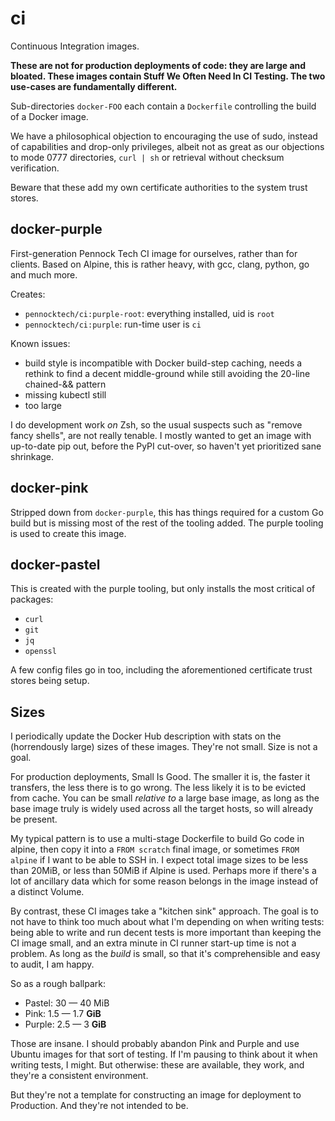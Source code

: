 ci
==

Continuous Integration images.

**These are not for production deployments of code:
they are large and bloated.
These images contain Stuff We Often Need In CI Testing.
The two use-cases are fundamentally different.**

Sub-directories `docker-FOO` each contain a `Dockerfile` controlling
the build of a Docker image.

We have a philosophical objection to encouraging the use of sudo, instead of
capabilities and drop-only privileges, albeit not as great as our objections
to mode 0777 directories, `curl | sh` or retrieval without checksum
verification.

Beware that these add my own certificate authorities to the system trust
stores.


docker-purple
-------------

First-generation Pennock Tech CI image for ourselves, rather than for
clients.  Based on Alpine, this is rather heavy, with gcc, clang,
python, go and much more.

Creates:
 * `pennocktech/ci:purple-root`: everything installed, uid is `root`
 * `pennocktech/ci:purple`: run-time user is `ci`

Known issues:
 * build style is incompatible with Docker build-step caching, needs a rethink
   to find a decent middle-ground while still avoiding the 20-line chained-&&
   pattern
 * missing kubectl still
 * too large

I do development work _on_ Zsh, so the usual suspects such as "remove fancy
shells", are not really tenable.  I mostly wanted to get an image with
up-to-date pip out, before the PyPI cut-over, so haven't yet prioritized sane
shrinkage.


docker-pink
-----------

Stripped down from `docker-purple`, this has things required for a custom Go
build but is missing most of the rest of the tooling added.  The purple
tooling is used to create this image.


docker-pastel
-------------

This is created with the purple tooling, but only installs the most critical
of packages:

* `curl`
* `git`
* `jq`
* `openssl`

A few config files go in too, including the aforementioned certificate trust
stores being setup.


Sizes
-----

I periodically update the Docker Hub description with stats on the
(horrendously large) sizes of these images.
They're not small.  Size is not a goal.

For production deployments, Small Is Good.
The smaller it is, the faster it transfers, the less there is to go wrong.
The less likely it is to be evicted from cache.
You can be small _relative to_ a large base image, as long as the base image
truly is widely used across all the target hosts, so will already be present.

My typical pattern is to use a multi-stage Dockerfile to build Go code in
alpine, then copy it into a `FROM scratch` final image, or sometimes
`FROM alpine` if I want to be able to SSH in.
I expect total image sizes to be less than 20MiB,
or less than 50MiB if Alpine is used.
Perhaps more if there's a lot of ancillary data which for some reason belongs
in the image instead of a distinct Volume.

By contrast, these CI images take a "kitchen sink" approach.  The goal is to
not have to think too much about what I'm depending on when writing tests:
being able to write and run decent tests is more important than keeping the CI
image small, and an extra minute in CI runner start-up time is not a problem.
As long as the _build_ is small, so that it's comprehensible and easy to
audit, I am happy.

So as a rough ballpark:
* Pastel: 30 — 40 MiB
* Pink: 1.5 — 1.7 **GiB**
* Purple: 2.5 — 3 **GiB**

Those are insane.  I should probably abandon Pink and Purple and use Ubuntu
images for that sort of testing.  If I'm pausing to think about it when
writing tests, I might.  But otherwise: these are available, they work, and
they're a consistent environment.

But they're not a template for constructing an image for deployment to
Production.  And they're not intended to be.
